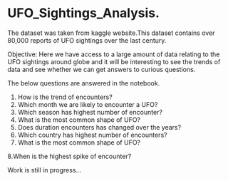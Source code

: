 # UFO_Sightings_Analysis.
The dataset was taken from kaggle website.This dataset contains over 80,000 reports of UFO sightings over the last century.

Objective:
Here we have access to a large amount of data relating to the UFO sightings around globe and it will be interesting to see the trends of data and see whether we can get answers to curious questions.

The below questions are answered in the notebook.

1. How is the trend of encounters?
2. Which month we are likely to encounter a UFO?
3. Which season has highest number of encounter?
4. What is the most common shape of UFO?
5. Does duration encounters has changed over the years?
6. Which country has highest number of encounters?
7. What is the most common shape of UFO?

8.When is the highest spike of encounter?

Work is still in progress...

